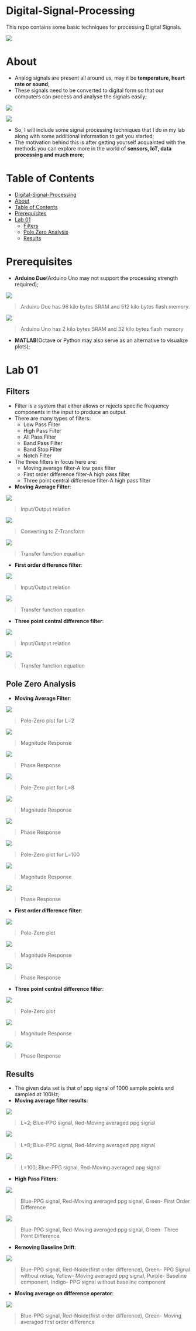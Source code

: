 # Digital-Signal-Processing
This repo contains some basic techniques for processing Digital Signals.

![](https://media.cheggcdn.com/study/026/0260950c-90d8-4fba-8889-946957400f9a/elec-6-img-1.png)

# About

- Analog signals are present all around us, may it be **temperature, heart rate or sound**;
- These signals need to be converted to digital form so that our computers can process and analyse the signals easily;

![](https://github.com/Avenge-PRC777/Digital-Signal-Processing/blob/master/LAB_01/images/encoding.png?raw=true)

![](https://github.com/Avenge-PRC777/Digital-Signal-Processing/blob/master/LAB_01/images/decoding.png?raw=true)

- So, I will include some signal processing techniques that I do in my lab along with some additional information to get you started;
- The motivation behind this is after getting yourself acquainted with the methods you can explore more in the world of **sensors, IoT, data processing and much more**;

Table of Contents
=================

* [Digital\-Signal\-Processing](#digital-signal-processing)
* [About](#about)
* [Table of Contents](#table-of-contents)
* [Prerequisites](#prerequisites)
* [Lab 01](#lab-01)
  * [Filters](#filters)
  * [Pole Zero Analysis](#pole-zero-analysis)
  * [Results](#results)

# Prerequisites

- **Arduino Due**(Arduino Uno may not support the processing strength required);

![](https://5.imimg.com/data5/JP/DW/MY-562456/arduino-due-r3-500x500.jpg)

> Arduino Due has 96 kilo bytes SRAM and 512 kilo bytes flash memory.

![](https://rukminim1.flixcart.com/image/352/352/learning-toy/h/t/f/diy-ecraft-arduino-uno-r3-original-imaefmesah8uz4rh.jpeg?q=70)

> Arduino Uno has 2 kilo bytes SRAM and 32 kilo bytes flash memory

- **MATLAB**(Octave or Python may also serve as an alternative to visualize plots);

# Lab 01

## Filters

- Filter is a system that either allows or rejects specific frequency components in the input to produce an output.
- There are many types of filters:
   + Low Pass Filter
   + High Pass Filter
   + All Pass Filter
   + Band Pass Filter
   + Band Stop Filter
   + Notch Filter
- The three filters in focus here are:
   + Moving average filter-A low pass filter
   + First order difference filter-A high pass filter
   + Three point central difference filter-A high pass filter
- **Moving Average Filter**:

![](https://github.com/Avenge-PRC777/Digital-Signal-Processing/blob/master/LAB_01/images/movingav.png?raw=true)

> Input/Output relation

![](https://github.com/Avenge-PRC777/Digital-Signal-Processing/blob/master/LAB_01/images/moveqZ.png?raw=true)

> Converting to Z-Transform

![](https://github.com/Avenge-PRC777/Digital-Signal-Processing/blob/master/LAB_01/images/movtransferfunction.png?raw=true)

> Transfer function equation

- **First order difference filter**:

![](https://github.com/Avenge-PRC777/Digital-Signal-Processing/blob/master/LAB_01/images/diff.png?raw=true)

> Input/Output relation

![](https://github.com/Avenge-PRC777/Digital-Signal-Processing/blob/master/LAB_01/images/difftransfer.png?raw=true)

> Transfer function equation

- **Three point central difference filter**:

![](https://github.com/Avenge-PRC777/Digital-Signal-Processing/blob/master/LAB_01/images/threep.png?raw=true)

> Input/Output relation

![](https://github.com/Avenge-PRC777/Digital-Signal-Processing/blob/master/LAB_01/images/threepTrans.png?raw=true)

> Transfer function equation

## Pole Zero Analysis

- **Moving Average Filter**:

![](https://github.com/Avenge-PRC777/Digital-Signal-Processing/blob/master/LAB_01/images/PoleZeroLTwo.png?raw=true)

> Pole-Zero plot for L=2

![](https://github.com/Avenge-PRC777/Digital-Signal-Processing/blob/master/LAB_01/images/magResMALTwo.png?raw=true)

> Magnitude Response

![](https://github.com/Avenge-PRC777/Digital-Signal-Processing/blob/master/LAB_01/images/PhaseRespMALTwo.png?raw=true)

> Phase Response

![](https://github.com/Avenge-PRC777/Digital-Signal-Processing/blob/master/LAB_01/images/PoleZeroL8.png?raw=true)

> Pole-Zero plot for L=8

![](https://github.com/Avenge-PRC777/Digital-Signal-Processing/blob/master/LAB_01/images/magResMAL8.png?raw=true)

> Magnitude Response

![](https://github.com/Avenge-PRC777/Digital-Signal-Processing/blob/master/LAB_01/images/PhaseRespMAL8.png?raw=true)

> Phase Response

![](https://github.com/Avenge-PRC777/Digital-Signal-Processing/blob/master/LAB_01/images/PoleZeroL100.png?raw=true)

> Pole-Zero plot for L=100

![](https://github.com/Avenge-PRC777/Digital-Signal-Processing/blob/master/LAB_01/images/magResMAL100.png?raw=true)

> Magnitude Response

![](https://github.com/Avenge-PRC777/Digital-Signal-Processing/blob/master/LAB_01/images/PhaseRespMAL100.png?raw=true)

> Phase Response

- **First order difference filter**:

![](https://github.com/Avenge-PRC777/Digital-Signal-Processing/blob/master/LAB_01/images/PoleZeroFirstOrder.png?raw=true)

> Pole-Zero plot

![](https://github.com/Avenge-PRC777/Digital-Signal-Processing/blob/master/LAB_01/images/magResFirstOrder.png?raw=true)

> Magnitude Response

![](https://github.com/Avenge-PRC777/Digital-Signal-Processing/blob/master/LAB_01/images/PhaseRespFirstOrder.png?raw=true)

> Phase Response

- **Three point central difference filter**:

![](https://github.com/Avenge-PRC777/Digital-Signal-Processing/blob/master/LAB_01/images/PoleZeroThree.png?raw=true)

> Pole-Zero plot

![](https://github.com/Avenge-PRC777/Digital-Signal-Processing/blob/master/LAB_01/images/MagResThree.png?raw=true)

> Magnitude Response

![](https://github.com/Avenge-PRC777/Digital-Signal-Processing/blob/master/LAB_01/images/PhaseRespThree.png?raw=true)

> Phase Response

## Results

- The given data set is that of ppg signal of 1000 sample points and sampled at 100Hz;
- **Moving average filter results**:

![](https://github.com/Avenge-PRC777/Digital-Signal-Processing/blob/master/LAB_01/images/L2.png?raw=true)

> L=2; Blue-PPG signal, Red-Moving averaged ppg signal

![](https://github.com/Avenge-PRC777/Digital-Signal-Processing/blob/master/LAB_01/images/L8.png?raw=true)

> L=8; Blue-PPG signal, Red-Moving averaged ppg signal

![](https://github.com/Avenge-PRC777/Digital-Signal-Processing/blob/master/LAB_01/images/L100.png?raw=true)

> L=100; Blue-PPG signal, Red-Moving averaged ppg signal

- **High Pass Filters**:

![](https://github.com/Avenge-PRC777/Digital-Signal-Processing/blob/master/LAB_01/images/FirstOrderOutput.png?raw=true)

> Blue-PPG signal, Red-Moving averaged ppg signal, Green- First Order Difference

![](https://github.com/Avenge-PRC777/Digital-Signal-Processing/blob/master/LAB_01/images/ThreePoint.png?raw=true)

> Blue-PPG signal, Red-Moving averaged ppg signal, Green- Three Point Difference

- **Removing Baseline Drift**:

![](https://github.com/Avenge-PRC777/Digital-Signal-Processing/blob/master/LAB_01/images/baselinedrift.png?raw=true)

> Blue-PPG signal, Red-Noide(first order difference), Green- PPG Signal without noise, Yellow- Moving averaged ppg signal, Purple- Baseline component, Indigo- PPG signal without baseline component

- **Moving average on difference operator**:

![](https://github.com/Avenge-PRC777/Digital-Signal-Processing/blob/master/LAB_01/images/maondifference.png?raw=true)

> Blue-PPG signal, Red-Noide(first order difference), Green- Moving averaged first order difference
